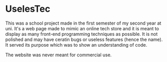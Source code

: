 # UselesTec

This was a school project made in the first semester of my second year at uni. It's a web page made to mimic an online tech store and
it is meant to display as many front-end programming techniques as possible. It is not polished and may have ceratin bugs or 
useless features (hence the name). It served its purpose which was to show an understanding of code.

The website was never meant for commercial use.
